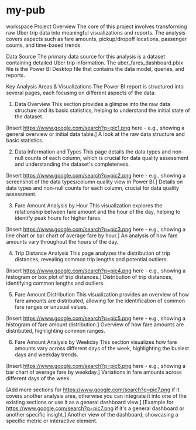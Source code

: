 # my-pub
workspace
Project Overview
The core of this project involves transforming raw Uber trip data into meaningful visualizations and reports. The analysis covers aspects such as fare amounts, pickup/dropoff locations, passenger counts, and time-based trends.

Data Source
The primary data source for this analysis is a dataset containing detailed Uber trip information. The uber_fares_dashboard.pbix file is the Power BI Desktop file that contains the data model, queries, and reports.

Key Analysis Areas & Visualizations
The Power BI report is structured into several pages, each focusing on different aspects of the data:

1. Data Overview
This section provides a glimpse into the raw data structure and its basic statistics, helping to understand the initial state of the dataset.

[Insert https://www.google.com/search?q=pic1.png here - e.g., showing a general overview or initial data table.]
A look at the raw data structure and basic statistics.

2. Data Information and Types
This page details the data types and non-null counts of each column, which is crucial for data quality assessment and understanding the dataset's completeness.

[Insert https://www.google.com/search?q=pic2.png here - e.g., showing a screenshot of the data types/column quality view in Power BI.]
Details on data types and non-null counts for each column, crucial for data quality assessment.

3. Fare Amount Analysis by Hour
This visualization explores the relationship between fare amount and the hour of the day, helping to identify peak hours for higher fares.

[Insert https://www.google.com/search?q=pic3.png here - e.g., showing a line chart or bar chart of average fare by hour.]
An analysis of how fare amounts vary throughout the hours of the day.

4. Trip Distance Analysis
This page analyzes the distribution of trip distances, revealing common trip lengths and potential outliers.

[Insert https://www.google.com/search?q=pic4.png here - e.g., showing a histogram or box plot of trip distances.]
Distribution of trip distances, identifying common lengths and outliers.

5. Fare Amount Distribution
This visualization provides an overview of how fare amounts are distributed, allowing for the identification of common fare ranges or unusual values.

[Insert https://www.google.com/search?q=pic5.png here - e.g., showing a histogram of fare amount distribution.]
Overview of how fare amounts are distributed, highlighting common ranges.

6. Fare Amount Analysis by Weekday
This section visualizes how fare amounts vary across different days of the week, highlighting the busiest days and weekday trends.

[Insert https://www.google.com/search?q=pic6.png here - e.g., showing a bar chart of average fare by weekday.]
Variations in fare amounts across different days of the week.

[Add more sections for https://www.google.com/search?q=pic7.png if it covers another analysis area, otherwise you can integrate it into one of the existing sections or use it as a general dashboard view.]
[Example for https://www.google.com/search?q=pic7.png if it's a general dashboard or another specific insight.]
Another view of the dashboard, showcasing a specific metric or interactive element.
